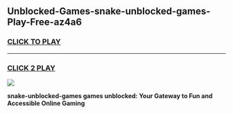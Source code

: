 
## Unblocked-Games-snake-unblocked-games-Play-Free-az4a6
<h3>
<a href="https://premium76.site?title=snake-unblocked-games&ref=23A">CLICK TO PLAY</a></h3>
<hr>

<h3>
<a href="https://premium76.site?title=snake-unblocked-games&ref=23A">CLICK 2 PLAY</a>
  
</h3>

<a href="https://premium76.site?title=snake-unblocked-games&ref=23A"><img src="https://clearcache.store/games.png"></a>


**snake-unblocked-games games unblocked: Your Gateway to Fun and Accessible Online Gaming**
